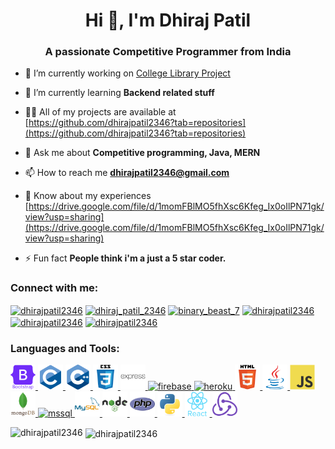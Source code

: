 <h1 align="center">Hi 👋, I'm Dhiraj Patil</h1>
<h3 align="center">A passionate Competitive Programmer from India</h3>

- 🔭 I’m currently working on [College Library Project](https://github.com/dhirajpatil2346/College-Library-Project)

- 🌱 I’m currently learning **Backend related stuff**

- 👨‍💻 All of my projects are available at [https://github.com/dhirajpatil2346?tab=repositories](https://github.com/dhirajpatil2346?tab=repositories)

- 💬 Ask me about **Competitive programming, Java, MERN**

- 📫 How to reach me **dhirajpatil2346@gmail.com**

- 📄 Know about my experiences [https://drive.google.com/file/d/1momFBlMO5fhXsc6Kfeg_Ix0oIlPN71gk/view?usp=sharing](https://drive.google.com/file/d/1momFBlMO5fhXsc6Kfeg_Ix0oIlPN71gk/view?usp=sharing)

- ⚡ Fun fact **People think i'm a just a 5 star coder.**

<h3 align="left">Connect with me:</h3>
<p align="left">
<a href="https://linkedin.com/in/dhirajpatil2346" target="blank"><img align="center" src="https://raw.githubusercontent.com/rahuldkjain/github-profile-readme-generator/master/src/images/icons/Social/linked-in-alt.svg" alt="dhirajpatil2346" height="30" width="40" /></a>
<a href="https://instagram.com/dhiraj_patil_2346" target="blank"><img align="center" src="https://raw.githubusercontent.com/rahuldkjain/github-profile-readme-generator/master/src/images/icons/Social/instagram.svg" alt="dhiraj_patil_2346" height="30" width="40" /></a>
<a href="https://www.codechef.com/users/dhiraj_p_2346" target="blank"><img align="center" src="https://cdn.jsdelivr.net/npm/simple-icons@3.1.0/icons/codechef.svg" alt="binary_beast_7" height="30" width="40" /></a>
<a href="https://www.hackerrank.com/dhirajpatil2346" target="blank"><img align="center" src="https://raw.githubusercontent.com/rahuldkjain/github-profile-readme-generator/master/src/images/icons/Social/hackerrank.svg" alt="dhirajpatil2346" height="30" width="40" /></a>
<a href="https://codeforces.com/profile/dhirajpatil2346" target="blank"><img align="center" src="https://raw.githubusercontent.com/rahuldkjain/github-profile-readme-generator/master/src/images/icons/Social/codeforces.svg" alt="dhirajpatil2346" height="30" width="40" /></a>
<a href="https://www.leetcode.com/dhirajpatil2346" target="blank"><img align="center" src="https://raw.githubusercontent.com/rahuldkjain/github-profile-readme-generator/master/src/images/icons/Social/leet-code.svg" alt="dhirajpatil2346" height="30" width="40" /></a>
</p>

<h3 align="left">Languages and Tools:</h3>
<p align="left"> <a href="https://getbootstrap.com" target="_blank" rel="noreferrer"> <img src="https://raw.githubusercontent.com/devicons/devicon/master/icons/bootstrap/bootstrap-plain-wordmark.svg" alt="bootstrap" width="40" height="40"/> </a> <a href="https://www.cprogramming.com/" target="_blank" rel="noreferrer"> <img src="https://raw.githubusercontent.com/devicons/devicon/master/icons/c/c-original.svg" alt="c" width="40" height="40"/> </a> <a href="https://www.w3schools.com/cpp/" target="_blank" rel="noreferrer"> <img src="https://raw.githubusercontent.com/devicons/devicon/master/icons/cplusplus/cplusplus-original.svg" alt="cplusplus" width="40" height="40"/> </a> <a href="https://www.w3schools.com/css/" target="_blank" rel="noreferrer"> <img src="https://raw.githubusercontent.com/devicons/devicon/master/icons/css3/css3-original-wordmark.svg" alt="css3" width="40" height="40"/> </a> <a href="https://expressjs.com" target="_blank" rel="noreferrer"> <img src="https://raw.githubusercontent.com/devicons/devicon/master/icons/express/express-original-wordmark.svg" alt="express" width="40" height="40"/> </a> <a href="https://firebase.google.com/" target="_blank" rel="noreferrer"> <img src="https://www.vectorlogo.zone/logos/firebase/firebase-icon.svg" alt="firebase" width="40" height="40"/> </a> <a href="https://heroku.com" target="_blank" rel="noreferrer"> <img src="https://www.vectorlogo.zone/logos/heroku/heroku-icon.svg" alt="heroku" width="40" height="40"/> </a> <a href="https://www.w3.org/html/" target="_blank" rel="noreferrer"> <img src="https://raw.githubusercontent.com/devicons/devicon/master/icons/html5/html5-original-wordmark.svg" alt="html5" width="40" height="40"/> </a> <a href="https://www.java.com" target="_blank" rel="noreferrer"> <img src="https://raw.githubusercontent.com/devicons/devicon/master/icons/java/java-original.svg" alt="java" width="40" height="40"/> </a> <a href="https://developer.mozilla.org/en-US/docs/Web/JavaScript" target="_blank" rel="noreferrer"> <img src="https://raw.githubusercontent.com/devicons/devicon/master/icons/javascript/javascript-original.svg" alt="javascript" width="40" height="40"/> </a> <a href="https://www.mongodb.com/" target="_blank" rel="noreferrer"> <img src="https://raw.githubusercontent.com/devicons/devicon/master/icons/mongodb/mongodb-original-wordmark.svg" alt="mongodb" width="40" height="40"/> </a> <a href="https://www.microsoft.com/en-us/sql-server" target="_blank" rel="noreferrer"> <img src="https://www.svgrepo.com/show/303229/microsoft-sql-server-logo.svg" alt="mssql" width="40" height="40"/> </a> <a href="https://www.mysql.com/" target="_blank" rel="noreferrer"> <img src="https://raw.githubusercontent.com/devicons/devicon/master/icons/mysql/mysql-original-wordmark.svg" alt="mysql" width="40" height="40"/> </a> <a href="https://nodejs.org" target="_blank" rel="noreferrer"> <img src="https://raw.githubusercontent.com/devicons/devicon/master/icons/nodejs/nodejs-original-wordmark.svg" alt="nodejs" width="40" height="40"/> </a> <a href="https://www.php.net" target="_blank" rel="noreferrer"> <img src="https://raw.githubusercontent.com/devicons/devicon/master/icons/php/php-original.svg" alt="php" width="40" height="40"/> </a> <a href="https://www.python.org" target="_blank" rel="noreferrer"> <img src="https://raw.githubusercontent.com/devicons/devicon/master/icons/python/python-original.svg" alt="python" width="40" height="40"/> </a> <a href="https://reactjs.org/" target="_blank" rel="noreferrer"> <img src="https://raw.githubusercontent.com/devicons/devicon/master/icons/react/react-original-wordmark.svg" alt="react" width="40" height="40"/> </a> <a href="https://redux.js.org" target="_blank" rel="noreferrer"> <img src="https://raw.githubusercontent.com/devicons/devicon/master/icons/redux/redux-original.svg" alt="redux" width="40" height="40"/> </a> </p>

<p><img align="left" src="https://github-readme-stats.vercel.app/api/top-langs?username=dhirajpatil2346&show_icons=true&locale=en&layout=compact" alt="dhirajpatil2346" /></p>

<p>&nbsp;<img align="center" src="https://github-readme-stats.vercel.app/api?username=dhirajpatil2346&show_icons=true&locale=en" alt="dhirajpatil2346" /></p>
